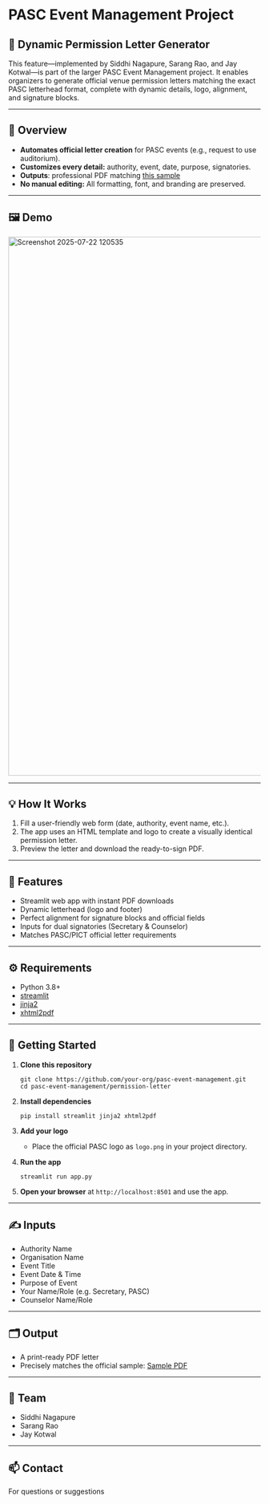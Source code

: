 # PASC Event Management Project  
## 📄 Dynamic Permission Letter Generator

This feature—implemented by Siddhi Nagapure, Sarang Rao, and Jay Kotwal—is part of the larger PASC Event Management project. It enables organizers to generate official venue permission letters matching the exact PASC letterhead format, complete with dynamic details, logo, alignment, and signature blocks.

---

## 🚀 Overview

- **Automates official letter creation** for PASC events (e.g., request to use auditorium).
- **Customizes every detail:** authority, event, date, purpose, signatories.
- **Outputs**: professional PDF matching [this sample](https://ppl-ai-file-upload.s3.amazonaws.com/web/direct-files/attachments/45281319/2062711e-766b-4436-bf18-997cc7686bb7/Auditorium-permmission-internship.pdf)
- **No manual editing:** All formatting, font, and branding are preserved.

---

## 🖼️ Demo

<img width="1916" height="1075" alt="Screenshot 2025-07-22 120535" src="https://github.com/user-attachments/assets/43c73eee-9bba-46a6-93b4-84266dafb00e" />


---

## 💡 How It Works

1. Fill a user-friendly web form (date, authority, event name, etc.).
2. The app uses an HTML template and logo to create a visually identical permission letter.
3. Preview the letter and download the ready-to-sign PDF.

---

## 🎯 Features

- Streamlit web app with instant PDF downloads
- Dynamic letterhead (logo and footer)
- Perfect alignment for signature blocks and official fields
- Inputs for dual signatories (Secretary & Counselor)
- Matches PASC/PICT official letter requirements

---

## ⚙️ Requirements

- Python 3.8+
- [streamlit](https://streamlit.io/)
- [jinja2](https://palletsprojects.com/p/jinja/)
- [xhtml2pdf](https://xhtml2pdf.readthedocs.io/en/latest/)

---

## 🏁 Getting Started

1. **Clone this repository**
    ```
    git clone https://github.com/your-org/pasc-event-management.git
    cd pasc-event-management/permission-letter
    ```
2. **Install dependencies**
    ```
    pip install streamlit jinja2 xhtml2pdf
    ```
3. **Add your logo**
   - Place the official PASC logo as `logo.png` in your project directory.

4. **Run the app**
    ```
    streamlit run app.py
    ```

5. **Open your browser** at `http://localhost:8501` and use the app.

---

## ✍️ Inputs

- Authority Name
- Organisation Name
- Event Title
- Event Date & Time
- Purpose of Event
- Your Name/Role (e.g. Secretary, PASC)
- Counselor Name/Role

---

## 🗂️ Output

- A print-ready PDF letter  
- Precisely matches the official sample: [Sample PDF](https://ppl-ai-file-upload.s3.amazonaws.com/web/direct-files/attachments/45281319/2062711e-766b-4436-bf18-997cc7686bb7/Auditorium-permmission-internship.pdf)

---

## 👥 Team

- Siddhi Nagapure
- Sarang Rao
- Jay Kotwal

---

## 📫 Contact

For questions or suggestions
